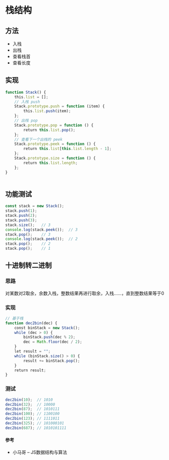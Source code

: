 # 栈结构

## 方法

-   入栈
-   出栈
-   查看栈首
-   查看长度

## 实现

``` js
function Stack() {
    this.list = [];
    // 入栈 push
    Stack.prototype.push = function (item) {
        this.list.push(item);
    };
    // 出栈 pop
    Stack.prototype.pop = function () {
        return this.list.pop();
    };
    // 查看下一个出栈的 peek
    Stack.prototype.peek = function () {
        return this.list[this.list.length - 1];
    };
    Stack.prototype.size = function () {
        return this.list.length;
    };
}
    
```

## 功能测试

``` js
const stack = new Stack();
stack.push(1);
stack.push(2);
stack.push(3);
stack.size();   // 3
console.log(stack.peek());  // 3
stack.pop();    // 3
console.log(stack.peek());  // 2
stack.pop();    // 2
stack.pop();    // 1
```

## 十进制转二进制

### 思路

对某数对2取余，余数入栈，整数结果再进行取余，入栈……，直到整数结果等于0

### 实现

``` js
// 基于栈
function dec2bin(dec) {
    const binStack = new Stack();
    while (dec > 0) {
        binStack.push(dec % 2);
        dec = Math.floor(dec / 2);
    }
    let result = "";
    while (binStack.size() > 0) {
        result += binStack.pop();
    }
    return result;
}
```

### 测试

``` js
dec2bin(10);  // 1010
dec2bin(32);  // 10000
dec2bin(87);  // 1010111
dec2bin(100); // 1100100
dec2bin(123); // 1111011
dec2bin(325); // 101000101
dec2bin(687); // 1010101111
```

#### 参考

-   小马哥 – JS数据结构与算法
